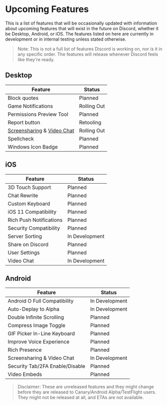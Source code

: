 <!-- TITLE: Upcoming Features -->
<!-- SUBTITLE: A quick summary of Upcoming Features -->

# Upcoming Features
This is a list of features that will be occasionally updated with information about upcoming features that will exist in the future on Discord, whether it be Desktop, Android, or iOS. The features listed on here are currently in development or in internal testing unless stated otherwise.

> Note: This is not a full list of features Discord is working on, nor is it in any specific order. The features will release whenever Discord feels like they're ready.

## Desktop

| Feature |	Status |
|---------|---------|
| Block quotes | Planned |
| Game Notifications | Rolling Out |
| Permissions Preview Tool | Planned |
| Report button | Retooling	|
| [Screensharing](/screensharing) & [Video Chat](/video-chat) | Rolling Out |
| Spellcheck | Planned |
| Windows Icon Badge | Planned |

## iOS
| Feature | Status	|
|---------|---------|
| 3D Touch Support | Planned |
| Chat Rewrite | Planned |
| Custom Keyboard | Planned |
| iOS 11 Compatibility | Planned |
| Rich Push Notifications | Planned |
| Security Compatibility | Planned |
| Server Sorting | In Development |
| Share on Discord | Planned |
| User Settings | Planned |
| Video Chat | In Development |

## Android
| Feature | Status |
|---------|--------|
| Android O Full Compatibility | In Development |
| Auto-Deplay to Alpha | In Development |
| Double Infinite Scrolling | Planned |
| Compress Image Toggle | Planned |
| GIF Picker In-Line Keyboard | Planned |
| Improve Voice Experience | Planned |
| Rich Presence | Planned |
| Screensharing & Video Chat | In Development |
| Security Tab/2FA Enable/Disable | Planned |
| Video Embeds | Planned |

> Disclaimer: These are unreleased features and they might change before they are released to Canary/Android Alpha/TestFlight users. They might not be released at all, and ETAs are not available.
